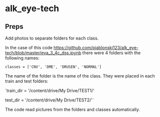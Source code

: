 # alk_eye-tech

## Preps

Add photos to separate folders for each class.

In the case of this code https://github.com/pjablonski123/alk_eye-tech/blob/master/eva_3_4c_dss.ipynb
there were 4 folders with the following names: 

`classes = ['CNV', 'DME', 'DRUSEN', 'NORMAL']`

The name of the folder is the name of the class.
They were placed in each train and test folders:

`train_dir = '/content/drive/My Drive/TEST1/'

test_dir = '/content/drive/My Drive/TEST2/'`

The code read pictures from the folders and classes automatically.
